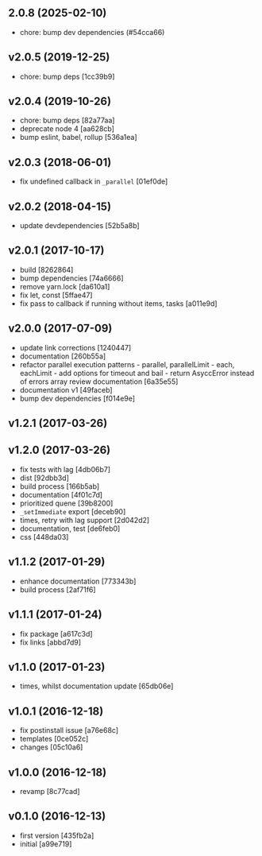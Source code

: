 ## 2.0.8 (2025-02-10)

- chore: bump dev dependencies (#54cca66)

## v2.0.5 (2019-12-25)

- chore: bump deps [1cc39b9]

## v2.0.4 (2019-10-26)

- chore: bump deps [82a77aa]
- deprecate node 4 [aa628cb]
- bump eslint, babel, rollup [536a1ea]

## v2.0.3 (2018-06-01)

- fix undefined callback in `_parallel` [01ef0de]

## v2.0.2 (2018-04-15)

- update devdependencies [52b5a8b]

## v2.0.1 (2017-10-17)

- build [8262864]
- bump dependencies [74a6666]
- remove yarn.lock [da610a1]
- fix let, const [5ffae47]
- fix pass to callback if running without items, tasks [a011e9d]

## v2.0.0 (2017-07-09)

- update link corrections [1240447]
- documentation [260b55a]
- refactor parallel execution patterns - parallel, parallelLimit - each, eachLimit - add options for timeout and bail - return AsyccError instead of errors array review documentation [6a35e55]
- documentation v1 [49faceb]
- bump dev dependencies [f014e9e]

## v1.2.1 (2017-03-26)


## v1.2.0 (2017-03-26)

- fix tests with lag [4db06b7]
- dist [92dbb3d]
- build process [166b5ab]
- documentation [4f01c7d]
- prioritized quene [39b8200]
- `_setImmediate` export [deceb90]
- times, retry with lag support [2d042d2]
- documentation, test [de6feb0]
- css [448da03]

## v1.1.2 (2017-01-29)

- enhance documentation [773343b]
- build process [2af71f6]

## v1.1.1 (2017-01-24)

- fix package [a617c3d]
- fix links [abbd7d9]

## v1.1.0 (2017-01-23)

- times, whilst documentation update [65db06e]

## v1.0.1 (2016-12-18)

- fix postinstall issue [a76e68c]
- templates [0ce052c]
- changes [05c10a6]

## v1.0.0 (2016-12-18)

- revamp [8c77cad]

## v0.1.0 (2016-12-13)

- first version [435fb2a]
- initial [a99e719]
